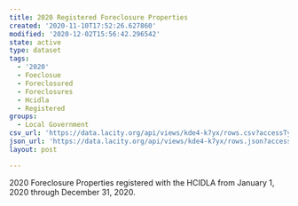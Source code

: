 ```yaml
---
title: 2020 Registered Foreclosure Properties
created: '2020-11-10T17:52:26.627860'
modified: '2020-12-02T15:56:42.296542'
state: active
type: dataset
tags:
  - '2020'
  - Foeclosue
  - Foreclosured
  - Foreclosures
  - Hcidla
  - Registered
groups:
  - Local Government
csv_url: 'https://data.lacity.org/api/views/kde4-k7yx/rows.csv?accessType=DOWNLOAD'
json_url: 'https://data.lacity.org/api/views/kde4-k7yx/rows.json?accessType=DOWNLOAD'
layout: post

---
```

2020 Foreclosure Properties registered with the HCIDLA from January 1, 2020 through December 31, 2020.
